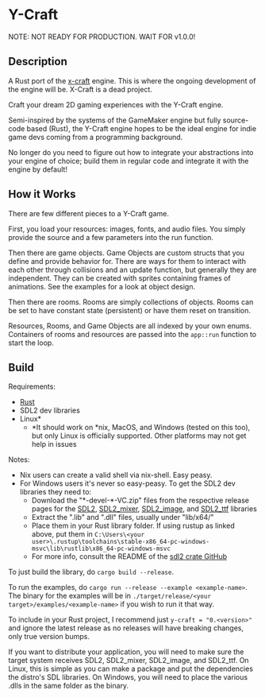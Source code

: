 # Y-Craft

NOTE: NOT READY FOR PRODUCTION. WAIT FOR v1.0.0!

## Description

A Rust port of the [x-craft](https://github.com/blueOkiris/x-craft/) engine. This is where the ongoing development of the engine will be. X-Craft is a dead project.

Craft your dream 2D gaming experiences with the Y-Craft engine.

Semi-inspired by the systems of the GameMaker engine but fully source-code based (Rust), the Y-Craft engine hopes to be the ideal engine for indie game devs coming from a programming background.

No longer do you need to figure out how to integrate your abstractions into your engine of choice; build them in regular code and integrate it with the engine by default!

## How it Works

There are few different pieces to a Y-Craft game.

First, you load your resources: images, fonts, and audio files. You simply provide the source and a few parameters into the run function.

Then there are game objects. Game Objects are custom structs that you define and provide behavior for. There are ways for them to interact with each other through collisions and an update function, but generally they are independent. They can be created with sprites containing frames of animations. See the examples for a look at object design.

Then there are rooms. Rooms are simply collections of objects. Rooms can be set to have constant state (persistent) or have them reset on transition.

Resources, Rooms, and Game Objects are all indexed by your own enums. Containers of rooms and resources are passed into the `app::run` function to start the loop.

## Build

Requirements:

- [Rust](https://rustup.rs/)
- SDL2 dev libraries
- Linux\*
   + \*It should work on \*nix, MacOS, and Windows (tested on this too), but only Linux is officially supported. Other platforms may not get help in issues

Notes:

- Nix users can create a valid shell via nix-shell. Easy peasy.
- For Windows users it's never so easy-peasy. To get the SDL2 dev libraries they need to:
   + Download the "\*-devel-\*-VC.zip" files from the respective release pages for the [SDL2](https://github.com/libsdl-org/SDL/releases), [SDL2_mixer](https://github.com/libsdl-org/SDL_mixer/releases), [SDL2_image](https://github.com/libsdl-org/SDL_mixer/releases), and [SDL2_ttf](https://github.com/libsdl-org/SDL_ttf/releases) libraries
   + Extract the ".lib" and ".dll" files, usually under "lib/x64/"
   + Place them in your Rust library folder. If using rustup as linked above, put them in `C:\Users\<your user>\.rustup\toolchains\stable-x86_64-pc-windows-msvc\lib\rustlib\x86_64-pc-windows-msvc`
   + For more info, consult the README of the [sdl2 crate GitHub](https://github.com/Rust-SDL2/rust-sdl2)

To just build the library, do `cargo build --release`.

To run the examples, do `cargo run --release --example <example-name>`. The binary for the examples will be in `./target/release/<your target>/examples/<example-name>` if you wish to run it that way.

To include in your Rust project, I recommend just `y-craft = "0.<version>"` and ignore the latest release as no releases will have breaking changes, only true version bumps.

If you want to distribute your application, you will need to make sure the target system receives SDL2, SDL2_mixer, SDL2_image, and SDL2_ttf. On Linux, this is simple as you can make a package and put the dependencies the distro's SDL libraries. On Windows, you will need to place the various .dlls in the same folder as the binary.

